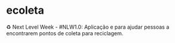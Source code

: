 # ecoleta
♻️ Next Level Week - #NLW1.0: Aplicação e para ajudar pessoas a encontrarem pontos de coleta para reciclagem.
